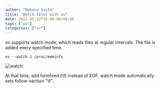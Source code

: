 ```yaml
---
author: "Noboru Saito"
title: "Watch files with ov"
date: 2022-05-22T18:00:00+09:00
tags: ["ov"]
categories: ["ov"]
---
```


ov supports watch mode, which reads files at regular intervals.
The file is added every specified time.

```console
ov --watch 1 /proc/meminfo
```

![watch](/ov/watch.gif)

At that time, add formfeed (\f) instead of EOF.
watch mode automatically sets follow-section "\f".
